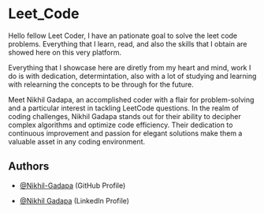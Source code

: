 
# Leet_Code

Hello fellow Leet Coder, I have an pationate goal to solve the leet code problems. Everything that I learn, read, and also the skills that I obtain are showed here on this very platform.

Everything that I showcase here are diretly from my heart and mind, work I do is with dedication, determintation, also with a lot of studying and learning with relearning the concepts to be through for the future.

Meet Nikhil Gadapa, an accomplished coder with a flair for problem-solving and a particular interest in tackling LeetCode questions. In the realm of coding challenges, Nikhil Gadapa stands out for their ability to decipher complex algorithms and optimize code efficiency. Their dedication to continuous improvement and passion for elegant solutions make them a valuable asset in any coding environment.
## Authors

- [@Nikhil-Gadapa](https://github.com/Nikhil-Gadapa) (GitHub Profile)

- [@Nikhil Gadapa](www.linkedin.com/in/nikhil-gadapa-9b5346280) (LinkedIn Profile)

